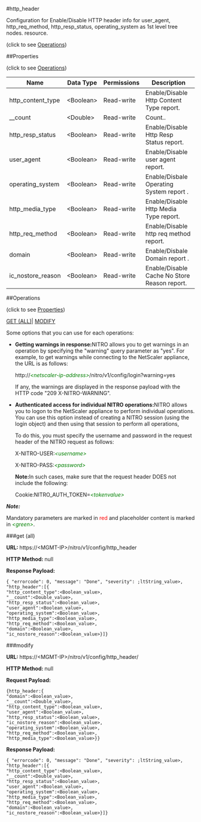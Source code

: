 #http_header



Configuration for Enable/Disable HTTP header info for user_agent, http_req_method, http_resp_status, operating_system as 1st level tree nodes. resource.

<span>(click to see [Operations](#operations))</span>



##Properties 

<span>(click to see [Operations](#operations))</span>





<table><thead><tr><th>Name</th><th>Data Type</th><th>Permissions</th><th>Description</th></tr></thead><tbody><tr><td>http_content_type</td><td>&lt;Boolean></td><td>Read-write</td><td>Enable/Disable Http Content Type report.</td></tr><tr><td>__count</td><td>&lt;Double></td><td>Read-write</td><td>Count..</td></tr><tr><td>http_resp_status</td><td>&lt;Boolean></td><td>Read-write</td><td>Enable/Disable Http Resp Status report.</td></tr><tr><td>user_agent</td><td>&lt;Boolean></td><td>Read-write</td><td>Enable/Disable user agent report.</td></tr><tr><td>operating_system</td><td>&lt;Boolean></td><td>Read-write</td><td>Enable/Disbale Operating System report .</td></tr><tr><td>http_media_type</td><td>&lt;Boolean></td><td>Read-write</td><td>Enable/Disable Http Media Type report.</td></tr><tr><td>http_req_method</td><td>&lt;Boolean></td><td>Read-write</td><td>Enable/Disable http req method report.</td></tr><tr><td>domain</td><td>&lt;Boolean></td><td>Read-write</td><td>Enable/Disbale Domain report .</td></tr><tr><td>ic_nostore_reason</td><td>&lt;Boolean></td><td>Read-write</td><td>Enable/Disable Cache No Store Reason report.</td></tr></tbody></table>

##Operations 

<span>(click to see [Properties](#properties))</span>





[GET (ALL)](#get-all)| [MODIFY](#m)





Some options that you can use for each operations:

<ul><li><p><b>Getting warnings in response:</b>NITRO allows you to get warnings in an operation by specifying the "warning" query parameter as "yes". For example, to get warnings while connecting to the NetScaler appliance, the URL is as follows:</p><p>http://<span style="color:green;font-style:italic;">&lt;netscaler-ip-address&gt;</span>/nitro/v1/config/login?warning=yes</p><p>If any, the warnings are displayed in the response payload with the HTTP code "209 X-NITRO-WARNING".</p></li><li><p><b>Authenticated access for individual NITRO operations:</b>NITRO allows you to logon to the NetScaler appliance to perform individual operations. You can use this option instead of creating a NITRO session (using the login object) and then using that session to perform all operations,</p><p>To do this, you must specify the username and password in the request header of the NITRO request as follows:</p><p>X-NITRO-USER:<span style="color:green;font-style:italic;">&lt;username&gt;</span></p><p>X-NITRO-PASS:<span style="color:green;font-style:italic;">&lt;password&gt;</span></p><p><b>Note:</b>In such cases, make sure that the request header DOES not include the following:</p><p>Cookie:NITRO_AUTH_TOKEN=<span style="color:green;font-style:italic;">&lt;tokenvalue&gt;</span></p></li></ul>







***Note:*** 

Mandatory parameters are marked in <span style="color:#FF0000;">red</span> and placeholder content is marked in <span style="color:green;font-style:italic">&lt;green&gt;</span>.



###get (all)







<b>URL: </b>https://&lt;MGMT-IP&gt;/nitro/v1/config/http_header

<b>HTTP Method: </b>null

<b>Response Payload: </b>
```
{ "errorcode": 0, "message": "Done", "severity": ;ltString_value>, "http_header":[{
"http_content_type":<Boolean_value>,
"__count":<Double_value>,
"http_resp_status":<Boolean_value>,
"user_agent":<Boolean_value>,
"operating_system":<Boolean_value>,
"http_media_type":<Boolean_value>,
"http_req_method":<Boolean_value>,
"domain":<Boolean_value>,
"ic_nostore_reason":<Boolean_value>}]}
```







###modify







<b>URL: </b>https://&lt;MGMT-IP&gt;/nitro/v1/config/http_header/

<b>HTTP Method: </b>null

<b>Request Payload: </b>
```
{http_header:{
"domain":<Boolean_value>,
"__count":<Double_value>,
"http_content_type":<Boolean_value>,
"user_agent":<Boolean_value>,
"http_resp_status":<Boolean_value>,
"ic_nostore_reason":<Boolean_value>,
"operating_system":<Boolean_value>,
"http_req_method":<Boolean_value>,
"http_media_type":<Boolean_value>}}
```

<b>Response Payload: </b>
```
{ "errorcode": 0, "message": "Done", "severity": ;ltString_value>, "http_header":[{
"http_content_type":<Boolean_value>,
"__count":<Double_value>,
"http_resp_status":<Boolean_value>,
"user_agent":<Boolean_value>,
"operating_system":<Boolean_value>,
"http_media_type":<Boolean_value>,
"http_req_method":<Boolean_value>,
"domain":<Boolean_value>,
"ic_nostore_reason":<Boolean_value>}]}
```







